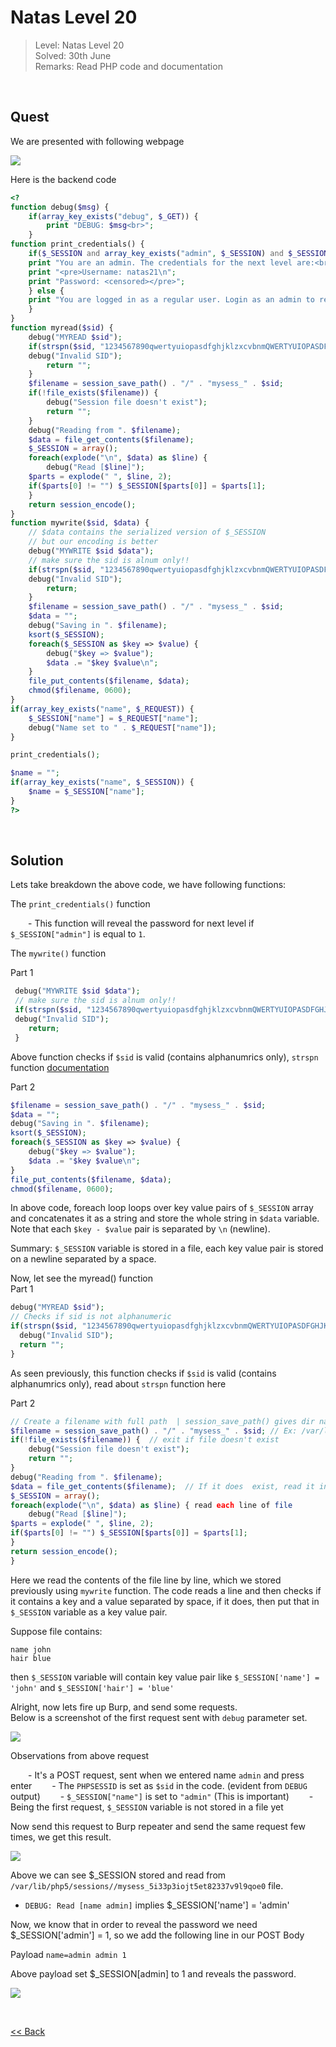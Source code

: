 # Natas Level 20
> Level: Natas Level 20<br/>
> Solved: 30th June<br/>
> Remarks: Read PHP code and documentation<br/>
<br/>

## Quest
We are presented with following webpage

![](./images/Level20.png)


Here is the backend code
```php
<?
function debug($msg) { 
    if(array_key_exists("debug", $_GET)) {
        print "DEBUG: $msg<br>";
    }
function print_credentials() { 
    if($_SESSION and array_key_exists("admin", $_SESSION) and $_SESSION["admin"] == 1) {
    print "You are an admin. The credentials for the next level are:<br>";
    print "<pre>Username: natas21\n";
    print "Password: <censored></pre>";
    } else {
    print "You are logged in as a regular user. Login as an admin to retrieve credentials for natas21.";
    }
}
function myread($sid) { 
    debug("MYREAD $sid"); 
    if(strspn($sid, "1234567890qwertyuiopasdfghjklzxcvbnmQWERTYUIOPASDFGHJKLZXCVBNM-") != strlen($sid)) {
    debug("Invalid SID"); 
        return "";
    }
    $filename = session_save_path() . "/" . "mysess_" . $sid;
    if(!file_exists($filename)) {
        debug("Session file doesn't exist");
        return "";
    }
    debug("Reading from ". $filename);
    $data = file_get_contents($filename);
    $_SESSION = array();
    foreach(explode("\n", $data) as $line) {
        debug("Read [$line]");
    $parts = explode(" ", $line, 2);
    if($parts[0] != "") $_SESSION[$parts[0]] = $parts[1];
    }
    return session_encode();
}
function mywrite($sid, $data) { 
    // $data contains the serialized version of $_SESSION
    // but our encoding is better
    debug("MYWRITE $sid $data"); 
    // make sure the sid is alnum only!!
    if(strspn($sid, "1234567890qwertyuiopasdfghjklzxcvbnmQWERTYUIOPASDFGHJKLZXCVBNM-") != strlen($sid)) {
    debug("Invalid SID"); 
        return;
    }
    $filename = session_save_path() . "/" . "mysess_" . $sid;
    $data = "";
    debug("Saving in ". $filename);
    ksort($_SESSION);
    foreach($_SESSION as $key => $value) {
        debug("$key => $value");
        $data .= "$key $value\n";
    }
    file_put_contents($filename, $data);
    chmod($filename, 0600);
}
if(array_key_exists("name", $_REQUEST)) {
    $_SESSION["name"] = $_REQUEST["name"];
    debug("Name set to " . $_REQUEST["name"]);
}

print_credentials();

$name = "";
if(array_key_exists("name", $_SESSION)) {
    $name = $_SESSION["name"];
}
?>
```
<br/>

## Solution

Lets take breakdown the above code, we have following functions:

The `print_credentials()` function<br/>

  - This function will reveal the password for next level if `$_SESSION["admin"]` is equal to `1`.


The `mywrite()` function

Part 1
```php
 debug("MYWRITE $sid $data"); 
 // make sure the sid is alnum only!!
 if(strspn($sid, "1234567890qwertyuiopasdfghjklzxcvbnmQWERTYUIOPASDFGHJKLZXCVBNM-") != strlen($sid)) {
 debug("Invalid SID"); 
    return;
 }
```
Above function checks if `$sid` is valid (contains alphanumrics only), `strspn` function [documentation](https://www.php.net/manual/en/function.strspn.php)

Part 2
```php
$filename = session_save_path() . "/" . "mysess_" . $sid;
$data = "";
debug("Saving in ". $filename);
ksort($_SESSION);
foreach($_SESSION as $key => $value) {
    debug("$key => $value");
    $data .= "$key $value\n";
}
file_put_contents($filename, $data);
chmod($filename, 0600);
```
In above code, foreach loop loops over key value pairs of `$_SESSION` array and concatenates it as a string and store the whole string in `$data` variable.<br/>
Note that each `$key - $value` pair is separated by `\n` (newline).

Summary:  `$_SESSION` variable is stored in a file, each key value pair is stored on a newline separated by a space.

Now, let see the myread() function<br/>
Part 1
```php
debug("MYREAD $sid"); 
// Checks if sid is not alphanumeric
if(strspn($sid, "1234567890qwertyuiopasdfghjklzxcvbnmQWERTYUIOPASDFGHJKLZXCVBNM-") != strlen($sid)) {
  debug("Invalid SID"); 
  return "";
}
```
As seen previously, this function checks if `$sid` is valid (contains alphanumrics only), read about `strspn` function here

Part 2
```php
// Create a filename with full path  | session_save_path() gives dir name, rest things are concatenated
$filename = session_save_path() . "/" . "mysess_" . $sid; // Ex: /var/lib/php5/sessions//mysess_5i33p3iojt5et82337v9l9qoe0
if(!file_exists($filename)) {  // exit if file doesn't exist
    debug("Session file doesn't exist");
    return "";
}
debug("Reading from ". $filename);
$data = file_get_contents($filename);  // If it does  exist, read it into $data var
$_SESSION = array();
foreach(explode("\n", $data) as $line) { read each line of file
    debug("Read [$line]");
$parts = explode(" ", $line, 2);
if($parts[0] != "") $_SESSION[$parts[0]] = $parts[1];
}
return session_encode();
}
```

Here we read the contents of the file line by line, which we stored previously using `mywrite` function. The code reads a line and then checks if it contains a key and a value separated by space, if it does, then put that in `$_SESSION` variable as a key value pair.

Suppose file contains:
```
name john
hair blue
```
then `$_SESSION` variable will contain key value pair like `$_SESSION['name'] = 'john'` and `$_SESSION['hair'] = 'blue'`
<br/>

Alright, now lets fire up Burp, and send some requests.<br/>
Below is a screenshot of the first request sent with `debug` parameter set.

![](./images/Level20.1_solution.png)

Observations from above request

  - It's a POST request, sent when we entered name `admin` and press enter
  - The `PHPSESSID` is set as `$sid` in the code. (evident from `DEBUG` output)
  - `$_SESSION["name"]` is set to `"admin"`  (This is important)
  - Being the first request, `$_SESSION` variable is not stored in a file yet

Now send this request to Burp repeater and send the same request few times, we get this result.

![](./images/Level20.2_solution.png)

Above we can see $_SESSION stored and read from `/var/lib/php5/sessions//mysess_5i33p3iojt5et82337v9l9qoe0` file.
- `DEBUG: Read [name admin]`  implies $_SESSION['name'] = 'admin'

Now, we know that in order to reveal the password we need $_SESSION['admin'] = 1, so we add the following line in our POST Body

Payload
`name=admin
admin 1`

Above payload set $_SESSION[admin] to 1 and reveals the password.

![](./images/Level20_solution.png)



<br/>

[<< Back](https://grey-fish.github.io/Natas/index.html)
